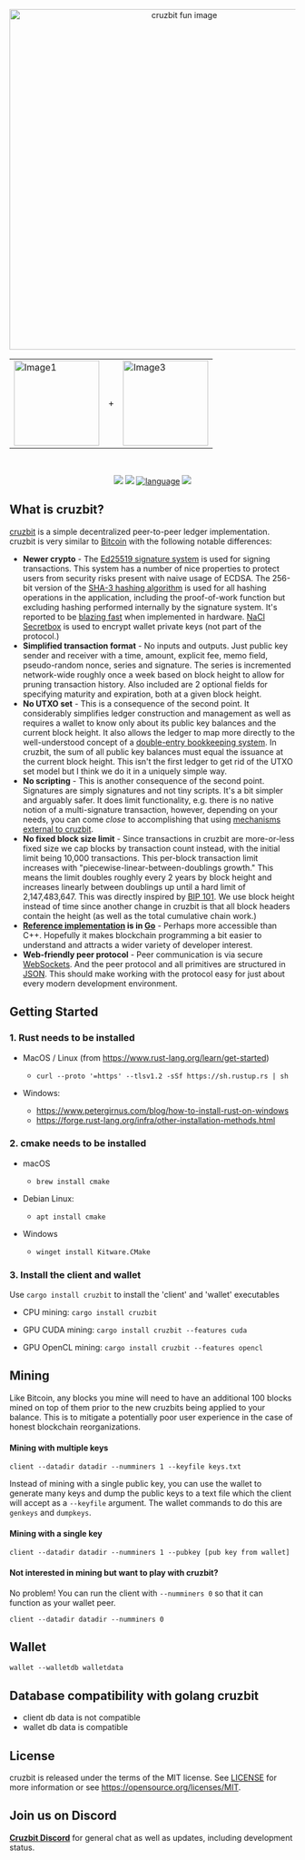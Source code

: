<p align="center">
  <img src="https://github.com/christian-smith/cruzbit/assets/768500/01e9b8c1-2f93-436e-b5ea-50bad0b0180f" alt="cruzbit fun image" width="600" />
</p>

<div align="center">
  <table>
    <tr>
      <td><a href="https://cruzb.it"> <img alt="Image1" src="https://user-images.githubusercontent.com/51346587/64493622-370ace00-d237-11e9-98c5-547641054e0f.png" alt="cruzbit logo" width="150" /></a></td>
      <td>+</td>
      <td><a href="https://www.rust-lang.org/"> <img alt="Image3" src="https://rustacean.net/assets/rustacean-orig-noshadow.svg" alt="rust ferris" width="150" /></a></td>
    </tr>
  </table>
</div>
<br>
<p align="center">
  <a href="https://cruzb.it"><img src="https://img.shields.io/badge/https-cruzb.it-blue"></a>
  <a href="https://discord.gg/MRrEHYw"><img src="https://img.shields.io/badge/chat-discord-%237289da"></a>
  <a href="https://www.rust-lang.org"><img alt="language" src="https://img.shields.io/badge/language-Rust-orange.svg" ></a>
  <a href="https://github.com/christian-smith/cruzbit/blob/master/LICENSE"><img src="https://img.shields.io/badge/license-MIT-blue.svg"></a>
</p>

## What is cruzbit?
[cruzbit](https://cruzb.it) is a simple decentralized peer-to-peer ledger implementation. cruzbit is very similar to [Bitcoin](https://www.bitcoin.com/bitcoin.pdf) with the following notable differences:

* **Newer crypto** - The [Ed25519 signature system](https://ed25519.cr.yp.to/) is used for signing transactions. This system has a number of nice properties to protect users from security risks present with naive usage of ECDSA. The 256-bit version of the [SHA-3 hashing algorithm](https://en.wikipedia.org/wiki/SHA-3) is used for all hashing operations in the application, including the proof-of-work function but excluding hashing performed internally by the signature system. It's reported to be
[blazing fast](https://keccak.team/2017/is_sha3_slow.html) when implemented in hardware. [NaCl Secretbox](https://nacl.cr.yp.to/secretbox.html) is used to encrypt wallet private keys (not part of the protocol.)
* **Simplified transaction format** - No inputs and outputs. Just public key sender and receiver with a time, amount, explicit fee, memo field, pseudo-random nonce, series and signature. The series is incremented network-wide roughly once a week based on block height to allow for pruning transaction history. Also included are 2 optional fields for specifying maturity and expiration, both at a given block height.
* **No UTXO set** - This is a consequence of the second point. It considerably simplifies ledger construction and management as well as requires a wallet to know only about its public key balances and the current block height. It also allows the ledger to map more directly to the well-understood concept of a [double-entry bookkeeping system](https://en.wikipedia.org/wiki/Double-entry_bookkeeping_system). In cruzbit, the sum of all public key balances must equal the issuance at the current block height. This isn't the first ledger to get rid of the UTXO set model but I think we do it in a uniquely simple way.
* **No scripting** - This is another consequence of the second point. Signatures are simply signatures and not tiny scripts. It's a bit simpler and arguably safer. It does limit functionality, e.g. there is no native notion of a multi-signature transaction, however, depending on your needs, you can come _close_ to accomplishing that using [mechanisms external to cruzbit](https://en.wikipedia.org/wiki/Shamir%27s_Secret_Sharing).
* **No fixed block size limit** - Since transactions in cruzbit are more-or-less fixed size we cap blocks by transaction count instead, with the initial limit being 10,000 transactions. This per-block transaction limit increases with "piecewise-linear-between-doublings growth." This means the limit doubles roughly every 2 years by block height and increases linearly between doublings up until a hard limit of 2,147,483,647. This was directly inspired by [BIP 101](https://github.com/bitcoin/bips/blob/master/bip-0101.mediawiki). We use block height instead of time since another change in cruzbit is that all block headers contain the height (as well as the total cumulative chain work.)
* **[Reference implementation](https://github.com/cruzbit/cruzbit) is in [Go](https://golang.org/)** - Perhaps more accessible than C++. Hopefully it makes blockchain programming a bit easier to understand and attracts a wider variety of developer interest.
* **Web-friendly peer protocol** - Peer communication is via secure [WebSockets](https://developer.mozilla.org/en-US/docs/Web/API/WebSockets_API). And the peer protocol and all primitives are structured in [JSON](https://www.json.org/). This should make working with the protocol easy for just about every modern development environment.

## Getting Started
### 1. Rust needs to be installed

- MacOS / Linux (from https://www.rust-lang.org/learn/get-started)

   * ```curl --proto '=https' --tlsv1.2 -sSf https://sh.rustup.rs | sh```

- Windows:
  - https://www.petergirnus.com/blog/how-to-install-rust-on-windows
  - https://forge.rust-lang.org/infra/other-installation-methods.html

### 2. cmake needs to be installed
- macOS
  - ```brew install cmake```

- Debian Linux:
  - ```apt install cmake```

- Windows
  - ```winget install Kitware.CMake```

### 3. Install the client and wallet
Use ```cargo install cruzbit``` to install the 'client' and 'wallet' executables

- CPU mining:
```cargo install cruzbit```

- GPU CUDA mining:
```cargo install cruzbit --features cuda```

- GPU OpenCL mining:
```cargo install cruzbit --features opencl```

## Mining
Like Bitcoin, any blocks you mine will need to have an additional 100 blocks mined on top of them prior to the new cruzbits being applied to your balance. This is to mitigate a potentially poor user experience in the case of honest blockchain reorganizations.

#### Mining with multiple keys
```client --datadir datadir --numminers 1 --keyfile keys.txt```

Instead of mining with a single public key, you can use the wallet to generate many keys and dump the public keys to a text file which the client will accept as a `--keyfile` argument. The wallet commands to do this are `genkeys` and `dumpkeys`.

#### Mining with a single key
```client --datadir datadir --numminers 1 --pubkey [pub key from wallet]```

#### Not interested in mining but want to play with cruzbit?
No problem! You can run the client with `--numminers 0` so that it can function as your wallet peer.

```client --datadir datadir --numminers 0```

## Wallet
```wallet --walletdb walletdata```

## Database compatibility with golang cruzbit
- client db data is not compatible
- wallet db data is compatible

## License
cruzbit is released under the terms of the MIT license. See [LICENSE](https://github.com/christian-smith/cruzbit/blob/master/LICENSE) for more information or see https://opensource.org/licenses/MIT.

## Join us on Discord
**[Cruzbit Discord](https://discord.gg/MRrEHYw)** for general chat as well as updates, including development status.
